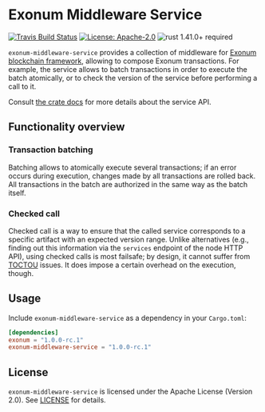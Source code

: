# Exonum Middleware Service

[![Travis Build Status](https://img.shields.io/travis/exonum/exonum/master.svg?label=Linux%20Build)](https://travis-ci.com/exonum/exonum)
[![License: Apache-2.0](https://img.shields.io/github/license/exonum/exonum.svg)](https://github.com/exonum/exonum/blob/master/LICENSE)
![rust 1.41.0+ required](https://img.shields.io/badge/rust-1.41.0+-blue.svg?label=Required%20Rust)

`exonum-middleware-service` provides a collection of middleware
for [Exonum blockchain framework](https://exonum.com/),
allowing to compose Exonum transactions. For example, the service
allows to batch transactions in order to execute the batch atomically,
or to check the version of the service before performing a call to it.

Consult [the crate docs](https://docs.rs/exonum-middleware-service)
for more details about the service API.

## Functionality overview

### Transaction batching

Batching allows to atomically execute several transactions; if an error occurs
during execution, changes made by all transactions are rolled back. All
transactions in the batch are authorized in the same way as the batch itself.

### Checked call

Checked call is a way to ensure that the called service corresponds to a
specific artifact with an expected version range. Unlike alternatives (e.g.,
finding out this information via the `services` endpoint of the node HTTP API),
using checked calls is most failsafe; by design, it cannot suffer from [TOCTOU]
issues. It does impose a certain overhead on the execution, though.

## Usage

Include `exonum-middleware-service` as a dependency in your `Cargo.toml`:

```toml
[dependencies]
exonum = "1.0.0-rc.1"
exonum-middleware-service = "1.0.0-rc.1"
```

## License

`exonum-middleware-service` is licensed under the Apache License (Version 2.0).
See [LICENSE](LICENSE) for details.

[TOCTOU]: https://en.wikipedia.org/wiki/Time-of-check_to_time-of-use
